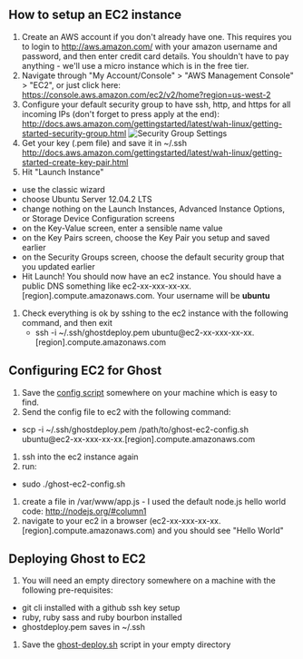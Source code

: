 ## How to setup an EC2 instance

1. Create an AWS account if you don't already have one. This requires you to login to http://aws.amazon.com/ with your amazon username and password, and then enter credit card details. You shouldn't have to pay anything - we'll use a micro instance which is in the free tier.
1. Navigate through "My Account/Console" > "AWS Management Console" > "EC2", or just click here: https://console.aws.amazon.com/ec2/v2/home?region=us-west-2
1. Configure your default security group to have ssh, http, and https for all incoming IPs (don't forget to press apply at the end): http://docs.aws.amazon.com/gettingstarted/latest/wah-linux/getting-started-security-group.html
![Security Group Settings](http://i.imgur.com/W0IhW7x.png)
1. Get your key (.pem file) and save it in ~/.ssh http://docs.aws.amazon.com/gettingstarted/latest/wah-linux/getting-started-create-key-pair.html
1.  Hit "Launch Instance"
  - use the classic wizard
  - choose Ubuntu Server 12.04.2 LTS
  - change nothing on the Launch Instances, Advanced Instance Options, or Storage Device Configuration screens
  - on the Key-Value screen, enter a sensible name value
  - on the Key Pairs screen, choose the Key Pair you setup and saved earlier
  - on the Security Groups screen, choose the default security group that you updated earlier
  - Hit Launch! You should now have an ec2 instance. You should have a public DNS something like ec2-xx-xxx-xx-xx.[region].compute.amazonaws.com. Your username will be **ubuntu**
1. Check everything is ok by sshing to the ec2 instance with the following command, and then exit
   -  ssh -i ~/.ssh/ghostdeploy.pem ubuntu@ec2-xx-xxx-xx-xx.[region].compute.amazonaws.com

## Configuring EC2 for Ghost
1. Save the [config script](https://gist.github.com/ErisDS/b75be8bfe12c337a17bb) somewhere on your machine which is easy to find.
1. Send the config file to ec2 with the following command:
  -  scp -i ~/.ssh/ghostdeploy.pem /path/to/ghost-ec2-config.sh ubuntu@ec2-xx-xxx-xx-xx.[region].compute.amazonaws.com
1. ssh into the ec2 instance again
1. run:
  - sudo ./ghost-ec2-config.sh
1. create a file in /var/www/app.js - I used the default node.js hello world code: http://nodejs.org/#column1
1. navigate to your ec2 in a browser (ec2-xx-xxx-xx-xx.[region].compute.amazonaws.com) and you should see "Hello World"

## Deploying Ghost to EC2
1. You will need an empty directory somewhere on a machine with the following pre-requisites:
  - git cli installed with a github ssh key setup
  - ruby, ruby sass and ruby bourbon installed
  - ghostdeploy.pem saves in ~/.ssh
1. Save the [ghost-deploy.sh](https://gist.github.com/ErisDS/6f32e9b75d08a1c81f9b) script in your empty directory